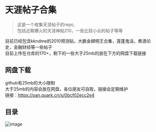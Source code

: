 # 天涯帖子合集
>这是一个收集天涯帖子的repo,   
>包括近期爆火的天涯神贴210，一些比较小众的帖子等等   



目前已经包含kkndme的2010预测贴，大鹏金翅明王合集，莲蓬鬼话，煮酒论史，金融财经等一些帖子  
目前上传在仓库的170+，剩下的一些大于25mb的放在下方的网盘下载链接
<Br/>
## 网盘下载
github有25mb的大小限制<Br/>
大于25mb的内容会放在网盘，各位朋友可自取，链接会定期维护<Br/>
链接：https://pan.quark.cn/s/0bcf02ecc2e4<Br/>
## 目录
![image](https://github.com/als3453/Collection_TianYa/blob/main/menu_TianYa.jpg)
